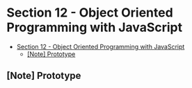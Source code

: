 # Section 12 - Object Oriented Programming with JavaScript

- [Section 12 - Object Oriented Programming with JavaScript](#Section-12---Object-Oriented-Programming-with-JavaScript)
  - [[Note] Prototype](#Note-Prototype)

## [Note] Prototype